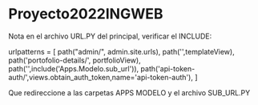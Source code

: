# Proyecto2022INGWEB

Nota en el archivo URL.PY del principal, verificar el INCLUDE:


urlpatterns = [
    path("admin/", admin.site.urls),
    path('',templateView),
    path('portofolio-details/', portfolioView),
    path('',include('Apps.Modelo.sub_url')),
    path('api-token-auth/',views.obtain_auth_token,name='api-token-auth'),
]

Que redireccione a las carpetas APPS MODELO y el archivo SUB_URL.PY

